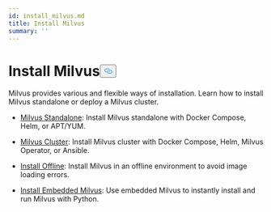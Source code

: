 ```yaml
---
id: install_milvus.md
title: Install Milvus
summary: ''
---
```

<h1 id="Install-Milvus" class="common-anchor-header">Install Milvus<button data-href="#Install-Milvus" class="anchor-icon" translate="no">
      <svg translate="no"
        aria-hidden="true"
        focusable="false"
        height="20"
        version="1.1"
        viewBox="0 0 16 16"
        width="16"
      >
        <path
          fill="#0092E4"
          fill-rule="evenodd"
          d="M4 9h1v1H4c-1.5 0-3-1.69-3-3.5S2.55 3 4 3h4c1.45 0 3 1.69 3 3.5 0 1.41-.91 2.72-2 3.25V8.59c.58-.45 1-1.27 1-2.09C10 5.22 8.98 4 8 4H4c-.98 0-2 1.22-2 2.5S3 9 4 9zm9-3h-1v1h1c1 0 2 1.22 2 2.5S13.98 12 13 12H9c-.98 0-2-1.22-2-2.5 0-.83.42-1.64 1-2.09V6.25c-1.09.53-2 1.84-2 3.25C6 11.31 7.55 13 9 13h4c1.45 0 3-1.69 3-3.5S14.5 6 13 6z"
        ></path>
      </svg>
    </button></h1><p>Milvus provides various and flexible ways of installation. Learn how to install Milvus standalone or deploy a Milvus cluster.</p>
<ul>
<li><p><a href="/docs/pt/install_standalone-docker.md">Milvus Standalone</a>: Install Milvus standalone with Docker Compose, Helm, or APT/YUM.</p></li>
<li><p><a href="/docs/pt/install_cluster-docker.md">Milvus Cluster</a>: Install Milvus cluster with Docker Compose, Helm, Milvus Operator, or Ansible.</p></li>
<li><p><a href="/docs/pt/install_offline-docker.md">Install Offline</a>: Install Milvus in an offline environment to avoid image loading errors.</p></li>
<li><p><a href="/docs/pt/install_embedded_milvus.md">Install Embedded Milvus</a>: Use embedded Milvus to instantly install and run Milvus with Python.</p></li>
</ul>

